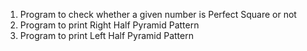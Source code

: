 1) Program to check whether a given number is Perfect Square or not
2) Program to print Right Half Pyramid Pattern
3) Program to print Left Half Pyramid Pattern
